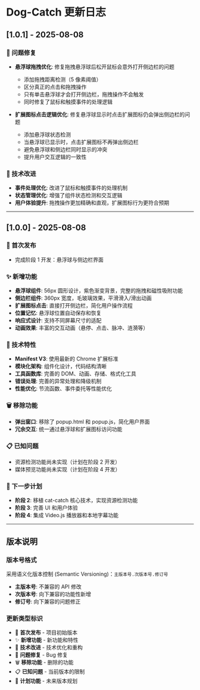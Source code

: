# Dog-Catch 更新日志

## [1.0.1] - 2025-08-08

### 🐛 问题修复

- **悬浮球拖拽优化**: 修复拖拽悬浮球后松开鼠标会意外打开侧边栏的问题

  - 添加拖拽距离检测（5 像素阈值）
  - 区分真正的点击和拖拽操作
  - 只有单击悬浮球才会打开侧边栏，拖拽操作不会触发
  - 同时修复了鼠标和触摸事件的处理逻辑

- **扩展图标点击逻辑优化**: 修复悬浮球显示时点击扩展图标仍会弹出侧边栏的问题
  - 添加悬浮球状态检测
  - 当悬浮球已显示时，点击扩展图标不再弹出侧边栏
  - 避免悬浮球和侧边栏同时显示的冲突
  - 提升用户交互逻辑的一致性

### 🔧 技术改进

- **事件处理优化**: 改进了鼠标和触摸事件的处理机制
- **状态管理优化**: 增强了组件状态检测和交互逻辑
- **用户体验提升**: 拖拽操作更加精确和直观，扩展图标行为更符合预期

---

## [1.0.0] - 2025-08-08

### 🎉 首次发布

- 完成阶段 1 开发：悬浮球与侧边栏界面

### ✨ 新增功能

- **悬浮球组件**: 56px 圆形设计，紫色渐变背景，完整的拖拽和磁性吸附功能
- **侧边栏组件**: 360px 宽度，毛玻璃效果，平滑滑入/滑出动画
- **扩展图标点击**: 直接打开侧边栏，简化用户操作流程
- **位置记忆**: 悬浮球位置自动保存和恢复
- **响应式设计**: 支持不同屏幕尺寸的适配
- **动画效果**: 丰富的交互动画（悬停、点击、脉冲、涟漪等）

### 🔧 技术特性

- **Manifest V3**: 使用最新的 Chrome 扩展标准
- **模块化架构**: 组件化设计，代码结构清晰
- **工具函数库**: 完善的 DOM、动画、存储、格式化工具
- **错误处理**: 完善的异常处理和降级机制
- **性能优化**: 节流函数、事件委托等性能优化

### 🗑️ 移除功能

- **弹出窗口**: 移除了 popup.html 和 popup.js，简化用户界面
- **冗余交互**: 统一通过悬浮球和扩展图标访问功能

### 📋 已知问题

- 资源检测功能尚未实现（计划在阶段 2 开发）
- 媒体预览功能尚未实现（计划在阶段 4 开发）

### 🎯 下一步计划

- **阶段 2**: 移植 cat-catch 核心技术，实现资源检测功能
- **阶段 3**: 完善 UI 和用户体验
- **阶段 4**: 集成 Video.js 播放器和本地字幕功能

---

## 版本说明

### 版本号格式

采用语义化版本控制 (Semantic Versioning)：`主版本号.次版本号.修订号`

- **主版本号**: 不兼容的 API 修改
- **次版本号**: 向下兼容的功能性新增
- **修订号**: 向下兼容的问题修正

### 更新类型标识

- 🎉 **首次发布** - 项目初始版本
- ✨ **新增功能** - 新功能和特性
- 🔧 **技术改进** - 技术优化和重构
- 🐛 **问题修复** - Bug 修复
- 🗑️ **移除功能** - 删除的功能
- 📋 **已知问题** - 当前版本的限制
- 🎯 **计划功能** - 未来版本规划
